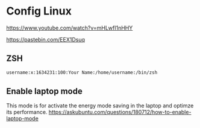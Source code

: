 # Config Linux

https://www.youtube.com/watch?v=mHLwfI1nHHY

https://pastebin.com/EEX1Dsuq

## ZSH

```bash
username:x:1634231:100:Your Name:/home/username:/bin/zsh
```

## Enable laptop mode
This mode is for activate the energy mode saving in the laptop and optimze its performance.
https://askubuntu.com/questions/180712/how-to-enable-laptop-mode
 
